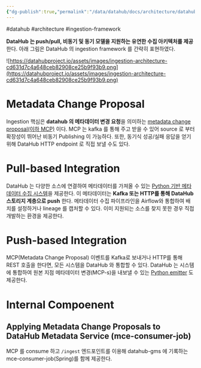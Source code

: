 ```yaml
---
{"dg-publish":true,"permalink":"/data/datahub/docs/architecture/datahub-architecture-ingestion-framework/"}
---
```


#datahub #architecture #ingestion-framework

**DataHub 는 push/pull, 비동기 및 동기 모델을 지원하는 유연한 수집 아키텍처를 제공**한다. 아래 그림은 DataHub 의 ingestion framework 를 간략히 표현하였다.

![https://datahubproject.io/assets/images/ingestion-architecture-cd631d7c4a648ceb82908ce25b9f93b9.png](https://datahubproject.io/assets/images/ingestion-architecture-cd631d7c4a648ceb82908ce25b9f93b9.png)

# Metadata Change Proposal
Ingestion 핵심은 **datahub 의 메타데이터 변경 요청**을 의미하는 [metadata change proposal(이하 MCP)]() 이다. MCP 는 kafka 를 통해 주고 받을 수 있어 source 로 부터 확장성이 뛰어난 비동기 Publishing 이 가능하다. 또한, 동기식 성공/실패 응답을 얻기 위해 DataHub HTTP endpoint 로 직접 보낼 수도 있다.

# Pull-based Integration
DataHub 는 다양한 소스에 연결하여 메타데이터를 가져올 수 있는 [Python 기반 메타데이터 수집 시스템](https://datahubproject.io/docs/metadata-ingestion/)을 제공한다. 이 메타데이터는 **Kafka 또는 HTTP를 통해 DataHub 스토리지 계층으로 push** 한다. 메타데이터 수집 파이프라인을 Airflow와 통합하여 배치를 설정하거나 lineage 를 캡처할 수 있다. 이미 지원되는 소스를 찾지 못한 경우 직접 개발하는 환경을 제공한다.

# Push-based Integration
MCP(Metadata Change Proposal) 이벤트를 Kafka로 보내거나 HTTP를 통해 REST 호출을 한다면, 모든 시스템을 DataHub 와 통합할 수 있다. DataHub 는 시스템에 통합하여 원본 지점 메타데이터 변경(MCP-s)을 내보낼 수 있는 [Python emitter](https://datahubproject.io/docs/metadata-ingestion/#using-as-a-library) 도 제공한다.

# Internal Compoenent
## Applying Metadata Change Proposals to DataHub Metadata Service (mce-consumer-job)
MCP 를 consume 하고 `/ingest` 엔드포인트를 이용해 datahub-gms 에 기록하는 mce-consumer-job(Spring)를 함께 제공한다.